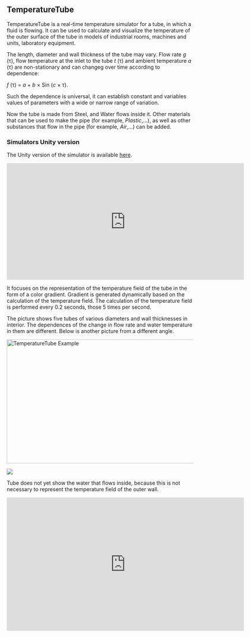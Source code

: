 ## TemperatureTube

TemperatureTube is a real-time temperature simulator for a tube, in which a fluid is flowing. It can be used to calculate and visualize the temperature of the outer surface of the tube in models of industrial rooms, machines and units, laboratory equipment. 

The length, diameter and wall thickness of the tube may vary. Flow rate *g* (τ), flow temperature at the inlet to the tube *t* (τ) and ambient temperature *a* (τ) are non-stationary and can changeg  over time according to dependence:

*f* (τ) = *a* + *b* × Sin (*c* × τ).

Such the dependence is universal, it can establish constant and variables values of parameters with a wide or narrow range of variation.

Now the tube is made from Steel, and Water flows inside it. Other materials that can be used to make the pipe (for example, *Plastic*,...), as well as other substances that flow in the pipe (for example, *Air*,...) can be added.

### Simulators Unity version

The Unity version of the simulator is available [here](https://assetstore.unity.com/packages/slug/192521?_ga=2.52409002.2012061589.1617710108-1802814762.1615540003). 

<div align="center"><iframe width="640" height="315" src="https://www.youtube.com/embed/c65wOoncqSc" title="YouTube video player" frameborder="0" allow="accelerometer; autoplay; clipboard-write; encrypted-media; gyroscope; picture-in-picture" allowfullscreen></iframe></div>

It focuses on the representation of the temperature field of the tube in the form of a color gradient. Gradient is generated dynamically based on the calculation of the temperature field. The calculation of the temperature field is performed every 0.2 seconds, those 5 times per second. 

The picture shows five tubes of various diameters and wall thicknesses in interior. The dependences of the change in flow rate and water temperature in them are different. Below is another picture from a different angle. 

<img src="https://software-twins.github.io/png/14-37-07.png" alt="TemperatureTube Example" width="640" height="335" />

![](https://software-twins.github.io/png/14-37-07.png)

Tube does not yet show the water that flows inside, because this is not necessary to represent the temperature field of the outer wall.

<div align="center"><iframe width="640" height="360" src="https://www.youtube.com/embed/C4dRCUZlSEM" title="YouTube video player" frameborder="0" allow="accelerometer; autoplay; clipboard-write; encrypted-media; gyroscope; picture-in-picture" allowfullscreen></iframe></div>
